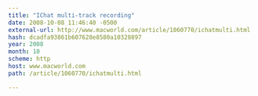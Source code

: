 ```yaml
---
title: "IChat multi-track recording"
date: 2008-10-08 11:46:40 -0500
external-url: http://www.macworld.com/article/1060770/ichatmulti.html
hash: dcadfa93861b607628e8580a10328897
year: 2008
month: 10
scheme: http
host: www.macworld.com
path: /article/1060770/ichatmulti.html

---
```



